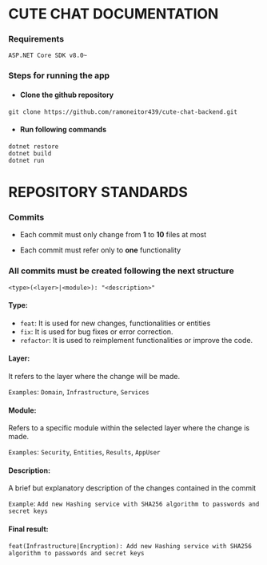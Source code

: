 # CUTE CHAT DOCUMENTATION

### Requirements

`ASP.NET Core SDK v8.0~`

### Steps for running the app

* #### Clone the github repository
```shell
git clone https://github.com/ramoneitor439/cute-chat-backend.git
```

* #### Run following commands
```shell
dotnet restore
dotnet build
dotnet run
```

# REPOSITORY STANDARDS

### Commits

* Each commit must only change from **1** to **10** files at most

* Each commit must refer only to **one** functionality

### All commits must be created following the next structure

`<type>(<layer>|<module>): "<description>"`

#### Type:

* `feat`: It is used for new changes, functionalities or entities
* `fix`: It is used for bug fixes or error correction.
* `refactor`: It is used to reimplement functionalities or improve the code.

#### Layer:

It refers to the layer where the change will be made.

`Examples`: `Domain`, `Infrastructure`, `Services`

#### Module:

Refers to a specific module within the selected layer where the change is made.

`Examples`: `Security`, `Entities`, `Results`, `AppUser`

#### Description:

A brief but explanatory description of the changes contained in the commit

`Example`: `Add new Hashing service with SHA256 algorithm to passwords and secret keys`

#### Final result:

`feat(Infrastructure|Encryption): Add new Hashing service with SHA256 algorithm to passwords and secret keys`





